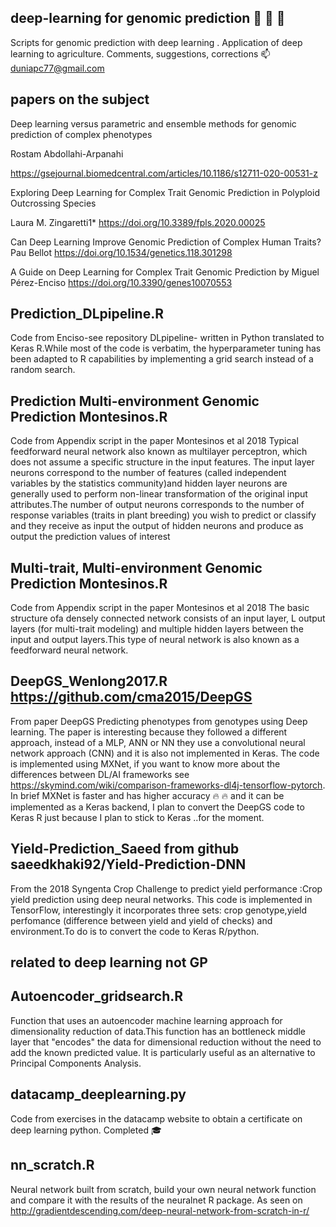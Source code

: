 ## deep-learning for genomic prediction :seedling: :seedling: :seedling:

Scripts for genomic prediction with deep learning . Application of deep learning to agriculture. 
Comments, suggestions, corrections :mailbox: duniapc77@gmail.com

## papers on the subject
Deep learning versus parametric and ensemble methods for genomic prediction of complex phenotypes

Rostam Abdollahi-Arpanahi

https://gsejournal.biomedcentral.com/articles/10.1186/s12711-020-00531-z

Exploring Deep Learning for Complex Trait Genomic Prediction in Polyploid Outcrossing Species

Laura M. Zingaretti1*
https://doi.org/10.3389/fpls.2020.00025


Can Deep Learning Improve Genomic Prediction of Complex Human Traits?
Pau Bellot
https://doi.org/10.1534/genetics.118.301298

A Guide on Deep Learning for Complex Trait Genomic Prediction
by Miguel Pérez-Enciso
https://doi.org/10.3390/genes10070553

## Prediction_DLpipeline.R 
Code from Enciso-see repository DLpipeline- written in Python translated to Keras R.While most of the code is verbatim, the hyperparameter tuning has been adapted to R capabilities by implementing a grid search instead of a random search.

## Prediction Multi-environment Genomic Prediction Montesinos.R
Code from Appendix script in the paper Montesinos et al 2018
Typical feedforward neural network also known as multilayer perceptron, which does not assume a specific structure in the input features. The input layer neurons correspond to the number of features (called independent variables by the statistics community)and hidden layer neurons are generally used to perform non-linear transformation of the original input attributes.The number of output neurons corresponds to the number of response variables (traits in plant breeding) you wish to predict or classify and they receive as input the output of hidden neurons and produce as output the prediction values of interest

## Multi-trait, Multi-environment Genomic Prediction Montesinos.R
Code from Appendix script in the paper Montesinos et al 2018
The basic structure ofa densely connected network consists of an input layer, L output layers (for multi-trait modeling) and multiple hidden layers between the input and output layers.This type of neural network is also known as a feedforward neural network.

## DeepGS_Wenlong2017.R https://github.com/cma2015/DeepGS
From paper DeepGS Predicting phenotypes from genotypes using Deep learning. The paper is interesting because they followed a different approach, instead of a MLP, ANN or NN they use a convolutional neural network approach (CNN) and it is also not implemented in Keras. The code is implemented using MXNet, if you want to know more about the differences between DL/AI frameworks see https://skymind.com/wiki/comparison-frameworks-dl4j-tensorflow-pytorch. In brief MXNet is faster and has higher accuracy 🔥 🔥 and it can be implemented as a Keras backend, I plan to convert the DeepGS code to Keras R just because I plan to stick to Keras ..for the moment.

## Yield-Prediction_Saeed from github saeedkhaki92/Yield-Prediction-DNN
From the 2018 Syngenta Crop Challenge to predict yield performance :Crop yield prediction using deep neural networks. This code is implemented in TensorFlow, interestingly it incorporates three sets: crop genotype,yield perfomance (difference between yield and yield of checks) and environment.To do is to convert the code to Keras R/python.


## related to deep learning not GP

## Autoencoder_gridsearch.R 
Function that uses an autoencoder machine learning approach for dimensionality reduction of data.This function has an bottleneck middle layer that "encodes" the data for dimensional reduction without the need to add the known predicted value. It is particularly useful as an alternative to Principal Components Analysis.

## datacamp_deeplearning.py
Code from exercises in the datacamp website to obtain a certificate on deep learning python. Completed :mortar_board:


## nn_scratch.R
Neural network built from scratch, build your own neural network function and compare it with the results of the neuralnet R package. As seen on http://gradientdescending.com/deep-neural-network-from-scratch-in-r/


